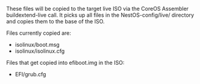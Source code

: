 These files will be copied to the target live ISO
via the CoreOS Assembler buildextend-live call. It
picks up all files in the NestOS-config/live/
directory and copies them to the base of the ISO. 

Files currently copied are:

- isolinux/boot.msg
- isolinux/isolinux.cfg

Files that get copied into efiboot.img in the ISO:

- EFI/grub.cfg 
